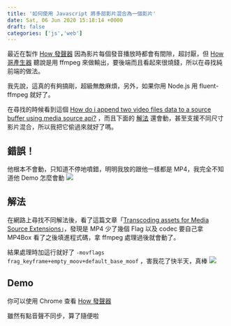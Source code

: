 ```yaml
---
title: '如何使用 Javascript 將多部影片混合為一個影片'
date: Sat, 06 Jun 2020 15:18:14 +0000
draft: false
categories: ['js','web']
---
```


最近在製作 [How 發聲器](https://howfun.futa.gg/?text=%E9%9F%93%E5%9C%8B%E7%91%9C%E6%8E%B0%E6%8E%B0) 因為影片每個發音播放時都會有間隙，超討厭，但 [How哥產生器](https://howger.orange.tw/?mode=share&id=5edbb61209015) 聽說是用 ffmpeg 來做輸出，要後端而且看起來很燒錢，所以在尋找純前端的做法。

我先說，這真的有夠搞剛，超級無敵麻煩，另外，如果你用 Node.js 用 fluent-ffmpeg 就好了。

在尋找的時候看到這個 [How do i append two video files data to a source buffer using media source api?](https://stackoverflow.com/a/18026530) ，而且下面的 [解法](http://plnkr.co/edit/KBbopiad1wR25nqtrvxw?p=preview&preview) 還會動，甚至支援不同尺寸影片混合，所以我把它偷過來就好了嗎。

錯誤！
---

他根本不會動，只知道不停地噴錯，明明我放的跟他一樣都是 MP4，我完全不知道他 Demo 怎麼會動 ![](https://i.imgur.com/srj2fND.png)

解法
--

在網路上尋找不同解法後，看了這篇文章「[Transcoding assets for Media Source Extensions](https://developer.mozilla.org/en-US/docs/Web/API/Media_Source_Extensions_API/Transcoding_assets_for_MSE)」，發現是 MP4 少了幾個 Flag 以及 codec 要自己拿 MP4Box 看了之後填進程式碼，拿 ffmpeg 處理過後就會動了。

結果處理時加這行就好了 `-movflags frag_keyframe+empty_moov+default_base_moof` ，害我花了快半天，真棒 ![](https://i.imgur.com/5XRJEnK.png)

Demo
----

你可以使用 Chrome 查看 [How 發聲器](https://howfun.futa.gg/?text=%E9%9F%93%E5%9C%8B%E7%91%9C%E6%8E%B0%E6%8E%B0)

雖然有點音聲不同步，算了隨便啦
